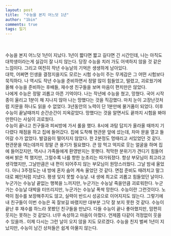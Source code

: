 ```yaml
---
layout: post
title:  "수능을 본지 어느덧 1년"
author: "1bin"
comments: true
tags: 일기
---
```

<br>
<br>
수능을 본지 어느덧 1년이 지났다.  
1년이 짧다면 짧고 길다면 긴 시간인데,  
나는 아직도 대학생이라는게 실감이 잘 나지 않는다.  
당장 수능을 치러 가도 어색하지 않을 것 같은 느낌이다.  
그리고 여전히 작년 수능날의 기억은 생생하게 남아있다.  
<br>
대학, 어쩌면 인생을 결정지을지도 모르는 시험  
수능이 주는 무게감은 그 어떤 시험보다 묵직하다.  
나 역시도 작년 수능을 준비하면서 정말 많이 힘들었고, 떨렸고, 괴로웠기에     
올해 수능을 준비하는 후배들, 재수생 친구들을 보며 마음이 편치만은 않았다.   
<br>  
나에게 수능은 정말 괴롭고 아픈 기억이다.  
나는 작년에 수능을 쳤고, 망쳤다.  
국어 시작 종이 울리고 1분이 채 지나지 않아 나는 망했다는 것을 직감했다.  
마치 눈이 고장난것처럼 지문을 하나도 읽을 수 없었다.  
3년동안의 노력이 단 1분만에 물거품이 되었다.  
이후 수능이 끝날때까지 순간순간이 지옥같았다.  
망했다는 것을 알면서도 끝까지 시험을 봐야만한다는 사실이 괴로웠다.  
<br>
수능이 끝나고 친구들과 피씨방에 가서 롤을 했다.  
8시에 과탐 답지가 올라올 때까지 기다렸다 채점을 하고 집에 들어갔다.  
집에 도착해 현관문 앞에 섰는데, 차마 문을 열고 들어갈 수가 없었다.  
발걸음이 떨어지지 않았다. 한 2분정도 멍때리고 서있었던 것 같다.   
현관문을 여는데까지 정말 큰 용기가 필요했다.  
큰 맘 먹고 억지로 웃는 얼굴을 하며 집에 들어갔지만, 역시나 가족들에게 환영받지는 못햇다.  
적막한 분위기가 견디기 힘들어 애써 밝은 척 했지만, 그럴수록 나를 향한 눈초리는 따가워졌다.  
항상 부모님이 최고라고 생각했지만, 그날만큼은 내 편이 되어주지 않는 부모님이 원망스러웠다.  
그날 밤새 울었다. 아니 3주정도는 내 방에 혼자 숨어 계속 울었던 것 같다.  
면접 준비도 때려치고 말그대로 폐인처럼 지냈다.  
평생 잊지 못할 수능날. 내 생에 최고로 괴롭고 힘들었던 날이다.    
<br>     
누군가는 수능날 끝없는 행복을 느끼지만, 누군가는 수능날 죽을만큼 괴로워한다.  
누군가는 수능날 대박을 터뜨리지만, 누군가는 수능날 폭싹 망한다.  
수능이란 그런것이다.  
노력이 점수를 보장해주지도 않고, 실력이 반드시 성공으로 이어지지도 않는다.  
그렇기에 내 친구들이 이번 수능은 꼭 잘보길 바랬지만   
대부분 그닥 잘 보지 못한 것 같다.   
수능이 끝난 후 재수를 하느라 못봤던 친구들을 만났다.  
다들 수능이 끝나 좋아했지만, 맘편히 웃지는 못하는 것 같았다.  
너무 속상하고 마음이 아팠다.  
언제쯤 다같이 걱정없이 웃을 수 있을까..   
이제 다시는 그런 날이 오지 않을 지도 모르겠다.  
수능을 친지 벌써 1년이 지났지만,  
수능이 남긴 상처들은 쉽게 아물지 않는다.    

